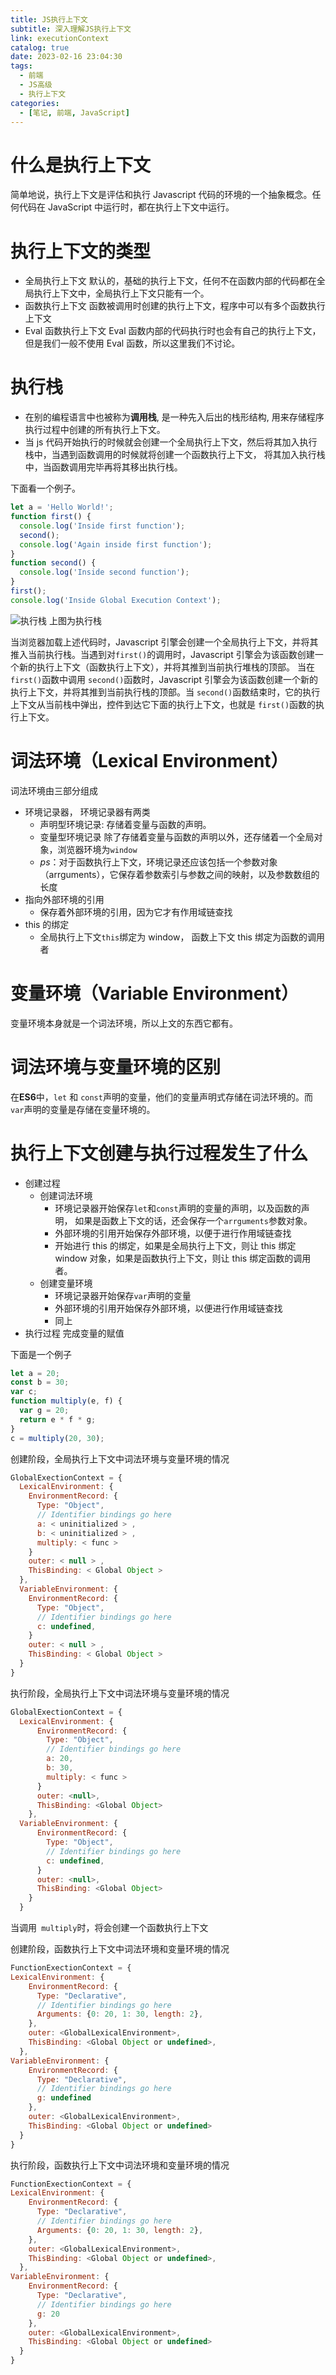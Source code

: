 ```yaml
---
title: JS执行上下文
subtitle: 深入理解JS执行上下文
link: executionContext
catalog: true
date: 2023-02-16 23:04:30
tags:
  - 前端
  - JS高级
  - 执行上下文
categories:
  - [笔记, 前端, JavaScript]
---
```


# 什么是执行上下文

简单地说，执行上下文是评估和执行 Javascript 代码的环境的一个抽象概念。任何代码在 JavaScript 中运行时，都在执行上下文中运行。

# 执行上下文的类型

- 全局执行上下文
  默认的，基础的执行上下文，任何不在函数内部的代码都在全局执行上下文中，全局执行上下文只能有一个。
- 函数执行上下文
  函数被调用时创建的执行上下文，程序中可以有多个函数执行上下文
- Eval 函数执行上下文
  Eval 函数内部的代码执行时也会有自己的执行上下文，但是我们一般不使用 Eval 函数，所以这里我们不讨论。

# 执行栈

- 在别的编程语言中也被称为**调用栈**, 是一种先入后出的栈形结构, 用来存储程序执行过程中创建的所有执行上下文。
- 当 js 代码开始执行的时候就会创建一个全局执行上下文，然后将其加入执行栈中，当遇到函数调用的时候就将创建一个函数执行上下文， 将其加入执行栈中，当函数调用完毕再将其移出执行栈。

下面看一个例子。

```javascript
let a = 'Hello World!';
function first() {
  console.log('Inside first function');
  second();
  console.log('Again inside first function');
}
function second() {
  console.log('Inside second function');
}
first();
console.log('Inside Global Execution Context');
```

![执行栈](https://i.328888.xyz/2023/02/16/p0Z35.png)
上图为执行栈

当浏览器加载上述代码时，Javascript 引擎会创建一个全局执行上下文，并将其推入当前执行栈。当遇到对`first()`的调用时，Javascript 引擎会为该函数创建一个新的执行上下文（函数执行上下文），并将其推到当前执行堆栈的顶部。
当在 `first()`函数中调用 `second()`函数时，Javascript 引擎会为该函数创建一个新的执行上下文，并将其推到当前执行栈的顶部。当 `second()`函数结束时，它的执行上下文从当前栈中弹出，控件到达它下面的执行上下文，也就是 `first()`函数的执行上下文。

# 词法环境（Lexical Environment）

词法环境由三部分组成

- 环境记录器， 环境记录器有两类
  - 声明型环境记录: 存储着变量与函数的声明。
  - 变量型环境记录 除了存储着变量与函数的声明以外，还存储着一个全局对象，浏览器环境为`window`
  - _ps_：对于函数执行上下文，环境记录还应该包括一个参数对象（arrguments），它保存着参数索引与参数之间的映射，以及参数数组的长度
- 指向外部环境的引用
  - 保存着外部环境的引用，因为它才有作用域链查找
- this 的绑定
  - 全局执行上下文`this`绑定为 window， 函数上下文 this 绑定为函数的调用者

# 变量环境（Variable Environment）

变量环境本身就是一个词法环境，所以上文的东西它都有。

# 词法环境与变量环境的区别

在**ES6**中，`let` 和 `const`声明的变量，他们的变量声明式存储在词法环境的。而`var`声明的变量是存储在变量环境的。

# 执行上下文创建与执行过程发生了什么

- 创建过程
  - 创建词法环境
    - 环境记录器开始保存`let`和`const`声明的变量的声明，以及函数的声明， 如果是函数上下文的话，还会保存一个`arrguments`参数对象。
    - 外部环境的引用开始保存外部环境，以便于进行作用域链查找
    - 开始进行 this 的绑定，如果是全局执行上下文，则让 this 绑定 window 对象，如果是函数执行上下文，则让 this 绑定函数的调用者。
  - 创建变量环境
    - 环境记录器开始保存`var`声明的变量
    - 外部环境的引用开始保存外部环境，以便进行作用域链查找
    - 同上
- 执行过程
  完成变量的赋值

下面是一个例子

```javascript
let a = 20;
const b = 30;
var c;
function multiply(e, f) {
  var g = 20;
  return e * f * g;
}
c = multiply(20, 30);
```

创建阶段，全局执行上下文中词法环境与变量环境的情况

```javascript
GlobalExectionContext = {
  LexicalEnvironment: {
    EnvironmentRecord: {
      Type: "Object",
      // Identifier bindings go here
      a: < uninitialized > ,
      b: < uninitialized > ,
      multiply: < func >
    }
    outer: < null > ,
    ThisBinding: < Global Object >
  },
  VariableEnvironment: {
    EnvironmentRecord: {
      Type: "Object",
      // Identifier bindings go here
      c: undefined,
    }
    outer: < null > ,
    ThisBinding: < Global Object >
  }
}
```

执行阶段，全局执行上下文中词法环境与变量环境的情况

```javascript
GlobalExectionContext = {
  LexicalEnvironment: {
      EnvironmentRecord: {
        Type: "Object",
        // Identifier bindings go here
        a: 20,
        b: 30,
        multiply: < func >
      }
      outer: <null>,
      ThisBinding: <Global Object>
    },
  VariableEnvironment: {
      EnvironmentRecord: {
        Type: "Object",
        // Identifier bindings go here
        c: undefined,
      }
      outer: <null>,
      ThisBinding: <Global Object>
    }
  }
```

当调用` multiply`时，将会创建一个函数执行上下文

创建阶段，函数执行上下文中词法环境和变量环境的情况

```javascript
FunctionExectionContext = {
LexicalEnvironment: {
    EnvironmentRecord: {
      Type: "Declarative",
      // Identifier bindings go here
      Arguments: {0: 20, 1: 30, length: 2},
    },
    outer: <GlobalLexicalEnvironment>,
    ThisBinding: <Global Object or undefined>,
  },
VariableEnvironment: {
    EnvironmentRecord: {
      Type: "Declarative",
      // Identifier bindings go here
      g: undefined
    },
    outer: <GlobalLexicalEnvironment>,
    ThisBinding: <Global Object or undefined>
  }
}
```

执行阶段，函数执行上下文中词法环境和变量环境的情况

```javascript
FunctionExectionContext = {
LexicalEnvironment: {
    EnvironmentRecord: {
      Type: "Declarative",
      // Identifier bindings go here
      Arguments: {0: 20, 1: 30, length: 2},
    },
    outer: <GlobalLexicalEnvironment>,
    ThisBinding: <Global Object or undefined>,
  },
VariableEnvironment: {
    EnvironmentRecord: {
      Type: "Declarative",
      // Identifier bindings go here
      g: 20
    },
    outer: <GlobalLexicalEnvironment>,
    ThisBinding: <Global Object or undefined>
  }
}
```

